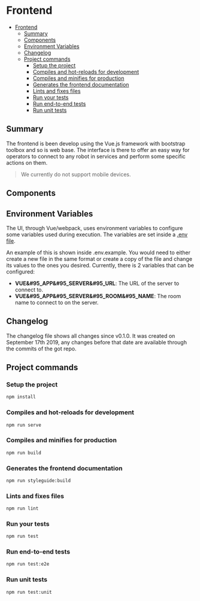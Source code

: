 # Frontend

- [Frontend](#frontend)
  - [Summary](#summary)
  - [Components](#components)
  - [Environment Variables](#environment-variables)
  - [Changelog](#changelog)
  - [Project commands](#project-commands)
    - [Setup the project](#setup-the-project)
    - [Compiles and hot-reloads for development](#compiles-and-hot-reloads-for-development)
    - [Compiles and minifies for production](#compiles-and-minifies-for-production)
    - [Generates the frontend documentation](#generates-the-frontend-documentation)
    - [Lints and fixes files](#lints-and-fixes-files)
    - [Run your tests](#run-your-tests)
    - [Run end-to-end tests](#run-end-to-end-tests)
    - [Run unit tests](#run-unit-tests)

## Summary

The frontend is been develop using the Vue.js framework with bootstrap toolbox and so is web base.
The interface is there to offer an easy way for operators to connect to any robot in services and perform some specific actions on them.

> We currently do not support mobile devices.

## Components

## Environment Variables
The UI, through Vue/webpack, uses environment variables to configure some variables used during execution. The variables are set inside a [.env file](https://cli.vuejs.org/guide/mode-and-env.html#modes).

An example of this is shown inside .env.example. You would need to either create a new file in the same format or create a copy of the file and change its values to the ones you desired. Currently, there is 2 variables that can be configured:

- **VUE&#95_APP&#95_SERVER&#95_URL**: The URL of the server to connect to.
- **VUE&#95_APP&#95_SERVER&#95_ROOM&#95_NAME**: The room name to connect to on the server.

## Changelog
The changelog file shows all changes since v0.1.0. It was created on September 17th 2019, any changes before that date are available through the commits of the got repo.

## Project commands

### Setup the project
```sh
npm install
```

### Compiles and hot-reloads for development
```sh
npm run serve
```

### Compiles and minifies for production
```sh
npm run build
```

### Generates the frontend documentation
```sh
npm run styleguide:build
```

### Lints and fixes files
```sh
npm run lint
```

### Run your tests
```sh
npm run test
```

### Run end-to-end tests
```sh
npm run test:e2e
```

### Run unit tests
```sh
npm run test:unit
```
